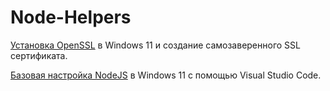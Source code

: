 # Node-Helpers  

[Установка OpenSSL](https://github.com/ABWEBIT/Node-Helpers/blob/main/OpenSSL/OpenSSL.md) в Windows 11 и создание самозаверенного SSL сертификата.

[Базовая настройка NodeJS](https://github.com/ABWEBIT/node-helpers/blob/main/node-project/start.md) в Windows 11 с помощью Visual Studio Code. 
